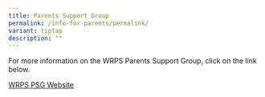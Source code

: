 ```yaml
---
title: Parents Support Group
permalink: /info-for-parents/permalink/
variant: tiptap
description: ""
---
```

<p>For more information on the WRPS Parents Support Group, click on the link below.</p><p></p><p><a href="https://sites.google.com/view/psg-wrps/home" rel="noopener noreferrer nofollow" target="_blank">WRPS PSG Website</a></p>